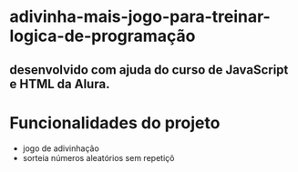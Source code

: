# adivinha-mais-jogo-para-treinar-logica-de-programação
## desenvolvido com ajuda  do  curso de JavaScript e HTML da Alura.
# Funcionalidades do projeto
* jogo de adivinhação
* sorteia números aleatórios sem repetiçõ
